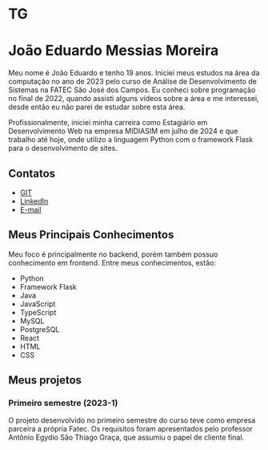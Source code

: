 # TG

# João Eduardo Messias Moreira

Meu nome é João Eduardo e tenho 19 anos. Iniciei meus estudos na área da computação no ano de 2023 pelo curso de Análise de Desenvolvimento de Sistemas na FATEC São José dos Campos. Eu conheci sobre programação no final de 2022, quando assisti alguns vídeos sobre a área e me interessei, desde então eu não parei de estudar sobre esta área.

Profissionalmente, iniciei minha carreira como Estagiário em Desenvolvimento Web na empresa MIDIASIM em julho de 2024 e que trabalho até hoje, onde utilizo a linguagem Python com o framework Flask para o desenvolvimento de sites.

## Contatos

* [GIT](https://github.com/joao-eduardo17)
* [LinkedIn](https://www.linkedin.com/in/jo%C3%A3o-eduardo-messias-a3019125b/)
* [E-mail](mailto:joao.eduardo.messias@gmail.com)

## Meus Principais Conhecimentos

Meu foco é principalmente no backend, porém também possuo conhecimento em frontend. Entre meus conhecimentos, estão:
* Python
* Framework Flask
* Java
* JavaScript
* TypeScript
* MySQL
* PostgreSQL
* React
* HTML
* CSS

## Meus projetos

### Primeiro semestre (2023-1)
O projeto desenvolvido no primeiro semestre do curso teve como empresa parceira a própria Fatec. Os requisitos foram apresentados pelo professor Antônio Egydio São Thiago Graça, que assumiu o papel de cliente final.

